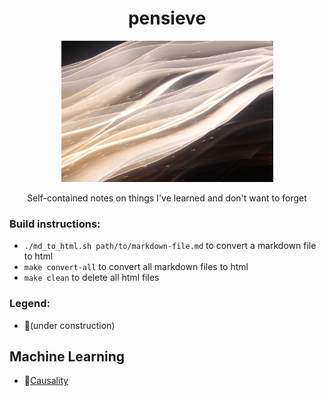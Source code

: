 <h1 align="center">pensieve</h1>

<div align="center">
  <a href="https://keawang.github.io/pensieve/">
    <img src="images/lights-veil.jpg" alt="Pensieve logo" width="339", height="226">
  </a>

  <p align="center">
    Self-contained notes on things I've learned and don't want to forget
  </p>
</div>


### Build instructions:

* `./md_to_html.sh path/to/markdown-file.md` to convert a markdown file to html
* `make convert-all` to convert all markdown files to html
* `make clean` to delete all html files

### Legend:
* 🚧(under construction)

## Machine Learning

* 🚧[Causality](machine-learning/causality.html)
